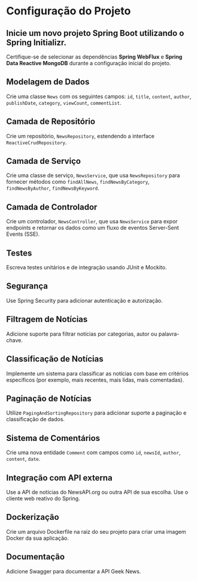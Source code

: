 # Configuração do Projeto

## Inicie um novo projeto Spring Boot utilizando o Spring Initializr.
Certifique-se de selecionar as dependências **Spring WebFlux** e **Spring Data Reactive MongoDB** durante a configuração inicial do projeto.

## Modelagem de Dados
Crie uma classe `News` com os seguintes campos: `id`, `title`, `content`, `author`, `publishDate`, `category`, `viewCount`, `commentList`.

## Camada de Repositório
Crie um repositório, `NewsRepository`, estendendo a interface `ReactiveCrudRepository`.

## Camada de Serviço
Crie uma classe de serviço, `NewsService`, que usa `NewsRepository` para fornecer métodos como `findAllNews`, `findNewsByCategory`, `findNewsByAuthor`, `findNewsByKeyword`.

## Camada de Controlador
Crie um controlador, `NewsController`, que usa `NewsService` para expor endpoints e retornar os dados como um fluxo de eventos Server-Sent Events (SSE).

## Testes
Escreva testes unitários e de integração usando JUnit e Mockito.

## Segurança
Use Spring Security para adicionar autenticação e autorização.

## Filtragem de Notícias
Adicione suporte para filtrar notícias por categorias, autor ou palavra-chave.

## Classificação de Notícias
Implemente um sistema para classificar as notícias com base em critérios específicos (por exemplo, mais recentes, mais lidas, mais comentadas).

## Paginação de Notícias
Utilize `PagingAndSortingRepository` para adicionar suporte a paginação e classificação de dados.

## Sistema de Comentários
Crie uma nova entidade `Comment` com campos como `id`, `newsId`, `author`, `content`, `date`.

## Integração com API externa
Use a API de notícias do NewsAPI.org ou outra API de sua escolha. Use o cliente web reativo do Spring.

## Dockerização
Crie um arquivo Dockerfile na raiz do seu projeto para criar uma imagem Docker da sua aplicação.

## Documentação
Adicione Swagger para documentar a API Geek News.

